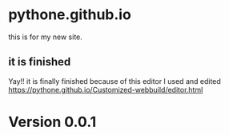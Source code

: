 # pythone.github.io
this is for my new site.
## it is finished
Yay!! it is finally finished because of this editor I used and edited
https://pythone.github.io/Customized-webbuild/editor.html
# Version 0.0.1
